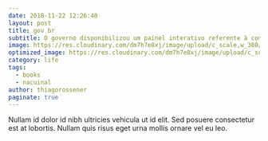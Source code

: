 ```yaml
---
date: 2018-11-22 12:26:40
layout: post
title: gov br
subtitle: O governo disponibilizou um painel interativo referente à compras relacionadas à COVID-19   
image: https://res.cloudinary.com/dm7h7e8xj/image/upload/c_scale,w_380/v1559822138/theme9_v273a9.jpg
optimized_image: https://res.cloudinary.com/dm7h7e8xj/image/upload/c_scale,w_380/v1559822138/theme9_v273a9.jpg
category: life
tags:
  - books
  - nacuinal
author: thiagorossener
paginate: true
---
```

<!--page-->

Nullam id dolor id nibh ultricies vehicula ut id elit. Sed posuere consectetur est at lobortis. Nullam quis risus eget urna mollis ornare vel eu leo.











